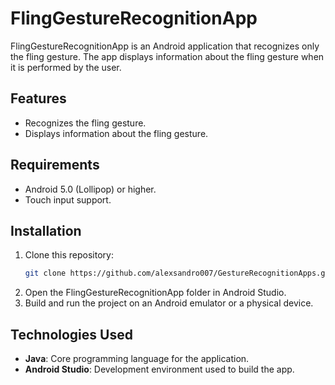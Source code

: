 # FlingGestureRecognitionApp

FlingGestureRecognitionApp is an Android application that recognizes only the fling gesture. The app displays information about the fling gesture when it is performed by the user.

## Features
- Recognizes the fling gesture.
- Displays information about the fling gesture.

## Requirements
- Android 5.0 (Lollipop) or higher.
- Touch input support.

## Installation
1. Clone this repository:
   ```bash
   git clone https://github.com/alexsandro007/GestureRecognitionApps.git
   ```
2. Open the FlingGestureRecognitionApp folder in Android Studio.
3. Build and run the project on an Android emulator or a physical device.

## Technologies Used
- **Java**: Core programming language for the application.
- **Android Studio**: Development environment used to build the app.
